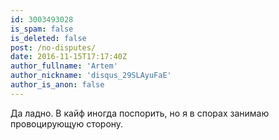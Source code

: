 ```yaml
---
id: 3003493028
is_spam: false
is_deleted: false
post: /no-disputes/
date: 2016-11-15T17:17:40Z
author_fullname: 'Artem'
author_nickname: 'disqus_29SLAyuFaE'
author_is_anon: false
---
```


<p>Да ладно. В кайф иногда поспорить, но я в спорах занимаю провоцирующую сторону.</p>
